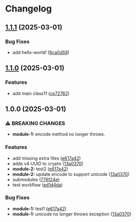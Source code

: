 # Changelog

## [1.1.1](https://github.com/Mohammad-Dwairi/axion-release-test/compare/v1.1.0...v1.1.1) (2025-03-01)


### Bug Fixes

* add hello-world! ([6ca0d59](https://github.com/Mohammad-Dwairi/axion-release-test/commit/6ca0d590c9fab12fe6cd1be6226c8ed61efb42b9))

## [1.1.0](https://github.com/Mohammad-Dwairi/axion-release-test/compare/v1.0.0...v1.1.0) (2025-03-01)


### Features

* add main class11 ([ce72762](https://github.com/Mohammad-Dwairi/axion-release-test/commit/ce72762a4a825408685c38eddfe8e70ccec79452))

## 1.0.0 (2025-03-01)


### ⚠ BREAKING CHANGES

* **module-1:** encode method no longer throws.

### Features

* add missing extra files ([e617a42](https://github.com/Mohammad-Dwairi/axion-release-test/commit/e617a4210cd7ca456473b69cd9cda218fd872756))
* adds v4 UUID to crypto ([13a0370](https://github.com/Mohammad-Dwairi/axion-release-test/commit/13a0370d383f39c151cd447c7588e3296fd63d90))
* **module-2:** test2 ([e617a42](https://github.com/Mohammad-Dwairi/axion-release-test/commit/e617a4210cd7ca456473b69cd9cda218fd872756))
* **module-2:** update encode to support unicode ([13a0370](https://github.com/Mohammad-Dwairi/axion-release-test/commit/13a0370d383f39c151cd447c7588e3296fd63d90))
* submodules ([776f24e](https://github.com/Mohammad-Dwairi/axion-release-test/commit/776f24e0a16e34a261881edd9d73b3c357111f5d))
* test workflow ([ed1d4da](https://github.com/Mohammad-Dwairi/axion-release-test/commit/ed1d4da4225dfbda23a32a812d5f602bef0ad99e))


### Bug Fixes

* **module-1:** test1 ([e617a42](https://github.com/Mohammad-Dwairi/axion-release-test/commit/e617a4210cd7ca456473b69cd9cda218fd872756))
* **module-1:** unicode no longer throws exception ([13a0370](https://github.com/Mohammad-Dwairi/axion-release-test/commit/13a0370d383f39c151cd447c7588e3296fd63d90))
